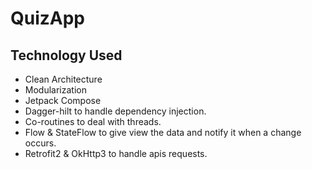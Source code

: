 # QuizApp

## Technology Used

- Clean Architecture
- Modularization
- Jetpack Compose
- Dagger-hilt to handle dependency injection.
- Co-routines to deal with threads.
- Flow & StateFlow to give view the data and notify it when a change occurs.
- Retrofit2 & OkHttp3 to handle apis requests.
